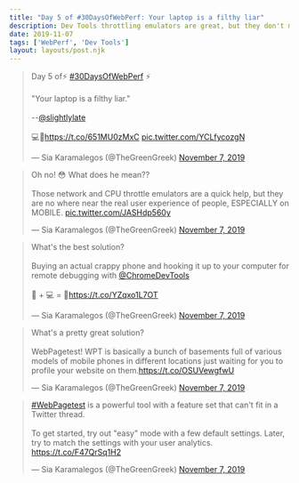 ```yaml
---
title: "Day 5 of #30DaysOfWebPerf: Your laptop is a filthy liar"
description: Dev Tools throttling emulators are great, but they don't mimic real devices.
date: 2019-11-07
tags: ['WebPerf', 'Dev Tools']
layout: layouts/post.njk
---
```


<blockquote class="twitter-tweet"><p lang="en" dir="ltr">Day 5 of⚡️ <a href="https://twitter.com/hashtag/30DaysOfWebPerf?src=hash&amp;ref_src=twsrc%5Etfw">#30DaysOfWebPerf</a> ⚡️<br><br>&quot;Your laptop is a filthy liar.&quot;<br><br>--<a href="https://twitter.com/slightlylate?ref_src=twsrc%5Etfw">@slightlylate</a> <br><br>💻🤥<a href="https://t.co/651MU0zMxC">https://t.co/651MU0zMxC</a> <a href="https://t.co/YCLfycozgN">pic.twitter.com/YCLfycozgN</a></p>&mdash; Sia Karamalegos (@TheGreenGreek) <a href="https://twitter.com/TheGreenGreek/status/1192448463717437440?ref_src=twsrc%5Etfw">November 7, 2019</a></blockquote> <script async src="https://platform.twitter.com/widgets.js" charset="utf-8"></script>

<blockquote class="twitter-tweet" data-conversation="none"><p lang="en" dir="ltr">Oh no! 😳 What does he mean??<br><br>Those network and CPU throttle emulators are a quick help, but they are no where near the real user experience of people, ESPECIALLY on MOBILE. <a href="https://t.co/JASHdp560y">pic.twitter.com/JASHdp560y</a></p>&mdash; Sia Karamalegos (@TheGreenGreek) <a href="https://twitter.com/TheGreenGreek/status/1192448470419943429?ref_src=twsrc%5Etfw">November 7, 2019</a></blockquote> <script async src="https://platform.twitter.com/widgets.js" charset="utf-8"></script>

<blockquote class="twitter-tweet" data-conversation="none"><p lang="en" dir="ltr">What&#39;s the best solution?<br><br>Buying an actual crappy phone and hooking it up to your computer for remote debugging with <a href="https://twitter.com/ChromeDevTools?ref_src=twsrc%5Etfw">@ChromeDevTools</a> <br><br>📱 + 💻 = 🥇<a href="https://t.co/YZqxo1L7OT">https://t.co/YZqxo1L7OT</a></p>&mdash; Sia Karamalegos (@TheGreenGreek) <a href="https://twitter.com/TheGreenGreek/status/1192448472202518531?ref_src=twsrc%5Etfw">November 7, 2019</a></blockquote> <script async src="https://platform.twitter.com/widgets.js" charset="utf-8"></script>

<blockquote class="twitter-tweet" data-conversation="none"><p lang="en" dir="ltr">What&#39;s a pretty great solution?<br><br>WebPagetest! WPT is basically a bunch of basements full of various models of mobile phones in different locations just waiting for you to profile your website on them.<a href="https://t.co/OSUVewgfwU">https://t.co/OSUVewgfwU</a></p>&mdash; Sia Karamalegos (@TheGreenGreek) <a href="https://twitter.com/TheGreenGreek/status/1192448473196613633?ref_src=twsrc%5Etfw">November 7, 2019</a></blockquote> <script async src="https://platform.twitter.com/widgets.js" charset="utf-8"></script>

<blockquote class="twitter-tweet" data-conversation="none"><p lang="en" dir="ltr"><a href="https://twitter.com/hashtag/WebPagetest?src=hash&amp;ref_src=twsrc%5Etfw">#WebPagetest</a> is a powerful tool with a feature set that can&#39;t fit in a Twitter thread. <br><br>To get started, try out &quot;easy&quot; mode with a few default settings. Later, try to match the settings with your user analytics. <a href="https://t.co/F47QrSq1H2">https://t.co/F47QrSq1H2</a></p>&mdash; Sia Karamalegos (@TheGreenGreek) <a href="https://twitter.com/TheGreenGreek/status/1192448474379423744?ref_src=twsrc%5Etfw">November 7, 2019</a></blockquote> <script async src="https://platform.twitter.com/widgets.js" charset="utf-8"></script>
